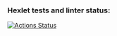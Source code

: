 ### Hexlet tests and linter status:
[![Actions Status](https://github.com/AngelAzrail/frontend-project-lvl1/workflows/hexlet-check/badge.svg)](https://github.com/AngelAzrail/frontend-project-lvl1/actions)